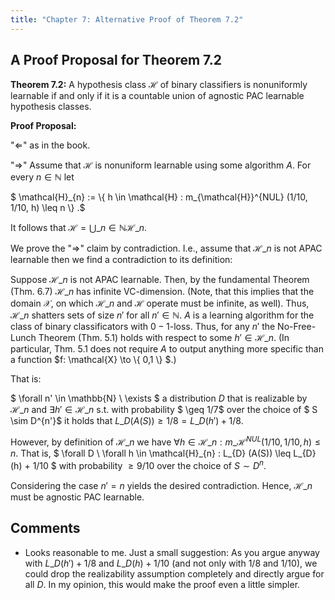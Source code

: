 ```yaml
---
title: "Chapter 7: Alternative Proof of Theorem 7.2"
---
```


## A Proof Proposal for Theorem 7.2

**Theorem 7.2:**
A hypothesis class $\mathcal{H}$ of binary classifiers is nonuniformly learnable if and only if it is a countable union of agnostic PAC learnable hypothesis classes.

**Proof Proposal:** 

"$\Leftarrow$" as in the book.

"$\Rightarrow$" 
Assume that $\mathcal{H}$ is nonuniform learnable using some algorithm $A$.
For every $n \in \mathbb{N}$ let 

$ \mathcal{H}\_{n} := \\{ h \in \mathcal{H} : m\_{\mathcal{H}}^{NUL} (1/10, 1/10, h) \leq n \\} .$

It follows that $\mathcal{H} = \bigcup\_{n \in \mathbb{N}} \mathcal{H}\_{n}$.

We prove the "$\Rightarrow$" claim by contradiction. 
I.e., assume that $\mathcal{H}\_{n}$ is not APAC learnable then we find a contradiction to its definition:

Suppose $\mathcal{H}\_{n}$ is not APAC learnable. 
Then, by the fundamental Theorem (Thm. 6.7) $\mathcal{H}\_{n}$ has infinite VC-dimension.
(Note, that this implies that the domain $\mathcal{X}$, on which $\mathcal{H}\_{n}$ and $\mathcal{H}$ operate must be infinite, as well).
Thus, $\mathcal{H}\_{n}$ shatters sets of size $n'$ for all $n' \in \mathbb{N}$.
$A$ is a learning algorithm for the class of binary classificators with $0-1$-loss.
Thus, for any $n'$ the No-Free-Lunch Theorem (Thm. 5.1) holds with respect to some $h' \in \mathcal{H}\_{n}$.
(In particular, Thm. 5.1 does not require $A$ to output anything more specific than a function $f: \mathcal{X} \to \\{ 0,1 \\} $.)

That is:

$ \forall n' \in \mathbb{N} \\ \exists $ a distribution $D$ that is realizable by $\mathcal{H}\_{n}$ and $\exists h' \in \mathcal{H}\_{n}$ s.t. with probability $ \geq 1/7$ over the choice of $ S \sim D^{n'}$ it holds that $L\_{D} (A(S)) \geq 1/8 = L\_{D} (h') + 1/8$. 

However, by definition of $\mathcal{H}\_{n}$ we have $\forall h\in \mathcal{H}\_{n} : m\_{\mathcal{H}}^{NUL} (1/10, 1/10, h) \leq n$.
That is, $ \forall D \\ \forall h \in \mathcal{H}\_{n} : L\_{D} (A(S)) \leq L\_{D}(h) + 1/10 $ with probability $\geq 9/10$ over the choice of $S \sim D^n$.

Considering the case $n' = n$ yields the desired contradiction.
Hence, $\mathcal{H}\_{n}$ must be agnostic PAC learnable. 

## Comments
 * Looks reasonable to me. Just a small suggestion: As you argue anyway with $L\_{D} (h') + 1/8$ and $L\_{D}(h) + 1/10$ (and not only with 1/8 and 1/10), we could drop the realizability assumption completely and directly argue for all $D$. In my opinion, this would make the proof even a little simpler.
